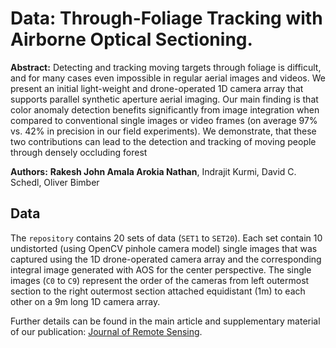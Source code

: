Data: Through-Foliage Tracking with Airborne Optical Sectioning.
====================================================================

**Abstract:**
Detecting and tracking moving targets through foliage is difficult, and for many cases even impossible in regular aerial images and videos. We present an initial light-weight and drone-operated 1D camera array that supports parallel synthetic aperture aerial imaging. Our main finding is that color anomaly detection benefits significantly from image integration when compared to conventional single images or video frames (on average 97\% vs. 42\% in precision in our field experiments). We demonstrate, that these two contributions can lead to the detection and tracking of moving people through densely occluding forest

**Authors:** **Rakesh John Amala Arokia Nathan**, Indrajit Kurmi, David C. Schedl,  Oliver Bimber



## Data

The  `repository` contains 20 sets of data (`SET1` to `SET20`). 
Each set contain 10 undistorted (using OpenCV pinhole camera model) single images that was captured using the 1D drone-operated camera array and the corresponding integral image generated with AOS  for the center perspective. The single images (`C0` to `C9`) represent the order of the cameras from left outermost section to the right outermost section attached equidistant (1m) to each other on a 9m long 1D camera array.

Further details can be found in the main article and supplementary material of our publication: [Journal of Remote Sensing](https://spj.science.org/doi/10.34133/2022/9812765).


